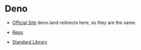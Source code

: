 # Deno

- [Official Site](https://deno.com/)
  deno.land redirects here, so they are the same.

- [Repo](https://github.com/denoland/deno/)

- [Standard Library](https://jsr.io/@std)

